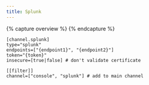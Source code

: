 ```yaml
---
title: Splunk
---
```


{% capture overview %}
{% endcapture %}

```
[channel.splunk]
type="splunk"
endpoints=["{endpoint1}", "{endpoint2}"]
token="{token}" 
insecure=[true|false] # don't validate certificate

[[filter]]
channel=["console", "splunk"] # add to main channel
```

